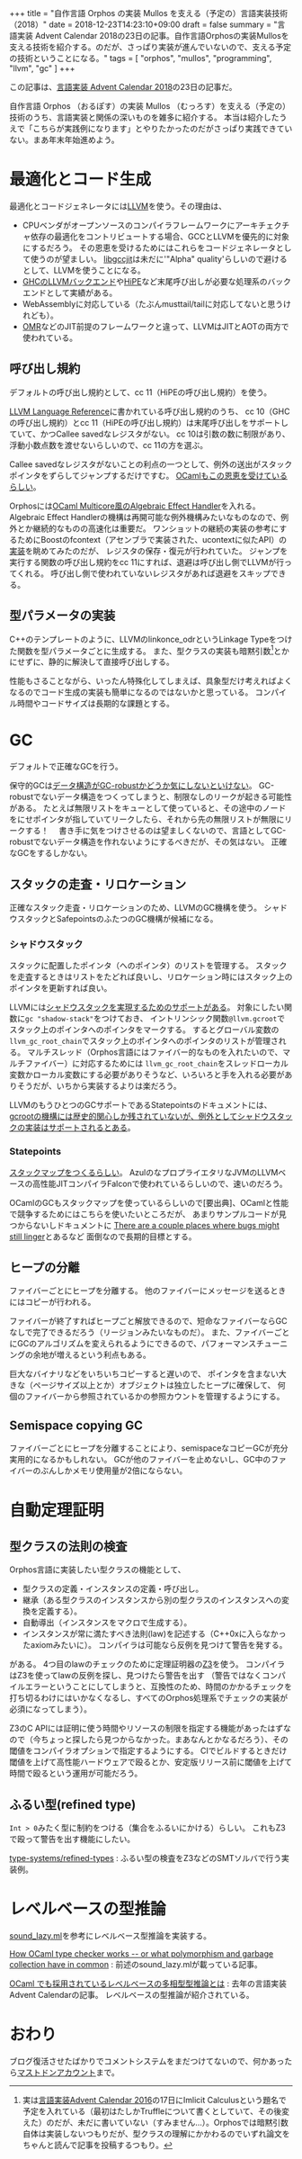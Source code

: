 +++
title = "自作言語 Orphos の実装 Mullos を支える（予定の）言語実装技術（2018）"
date = 2018-12-23T14:23:10+09:00
draft = false
summary = "言語実装 Advent Calendar 2018の23日の記事。自作言語Orphosの実装Mullosを支える技術を紹介する。のだが、さっぱり実装が進んでいないので、支える予定の技術ということになる。"
tags = [
  "orphos",
  "mullos",
  "programming",
  "llvm",
  "gc"
]
+++

この記事は、[言語実装 Advent Calendar 2018](https://qiita.com/advent-calendar/2018/lang_dev)の23日の記事だ。

自作言語 Orphos （おるぽす）の実装 Mullos （むっろす）を支える（予定の）技術のうち、言語実装と関係の深いものを雑多に紹介する。
本当は紹介したうえで「こちらが実践例になります」とやりたかったのだがさっぱり実践できていない。まあ年末年始進めよう。

# 最適化とコード生成
最適化とコードジェネレータには[LLVM](https://llvm.org/)を使う。その理由は、

- CPUベンダがオープンソースのコンパイラフレームワークにアーキチェクチャ依存の最適化をコントリビュートする場合、GCCとLLVMを優先的に対象にするだろう。
  その恩恵を受けるためにはこれらをコードジェネレータとして使うのが望ましい。
  [libgccjit](https://gcc.gnu.org/onlinedocs/gcc-8.2.0/jit/index.html)は未だに'"Alpha" quality'らしいので避けるとして、LLVMを使うことになる。
- [GHCのLLVMバックエンド](https://ghc.haskell.org/trac/ghc/wiki/Commentary/Compiler/Backends/LLVM)や[HiPE](http://erlang.org/doc/man/HiPE_app.html)など末尾呼び出しが必要な処理系のバックエンドとして実績がある。
- WebAssemblyに対応している（たぶんmusttail/tailに対応してないと思うけれども）。
- [OMR](https://github.com/eclipse/omr)などのJIT前提のフレームワークと違って、LLVMはJITとAOTの両方で使われている。

## 呼び出し規約
デフォルトの呼び出し規約として、cc 11（HiPEの呼び出し規約）を使う。

[LLVM Language Reference](https://llvm.org/docs/LangRef.html)に書かれている呼び出し規約のうち、
cc 10（GHCの呼び出し規約）とcc 11（HiPEの呼び出し規約）は末尾呼び出しをサポートしていて、かつCallee savedなレジスタがない。
cc 10は引数の数に制限があり、浮動小数点数を渡せないらしいので、cc 11の方を選ぶ。

Callee savedなレジスタがないことの利点の一つとして、例外の送出がスタックポインタをずらしてジャンプするだけですむ。
[OCamlもこの恩恵を受けているらしい](https://github.com/whitequark/ocaml-llvm-ng/blob/master/doc/abi.md#caller-save-registers)。

Orphosには[OCaml Multicore風のAlgebraic Effect Handler](https://github.com/ocamllabs/ocaml-effects-tutorial)を入れる。
Algebraic Effect Handlerの機構は再開可能な例外機構みたいなものなので、例外とか継続的なものの高速化は重要だ。
ワンショットの継続の実装の参考にするためにBoostのfcontext（アセンブラで実装された、ucontextに似たAPI）の
[実装](https://github.com/boostorg/context/blob/boost-1.69.0/src/asm/jump_x86_64_sysv_elf_gas.S)を眺めてみたのだが、
レジスタの保存・復元が行われていた。
ジャンプを実行する関数の呼び出し規約をcc 11にすれば、退避は呼び出し側でLLVMが行ってくれる。
呼び出し側で使われていないレジスタがあれば退避をスキップできる。

## 型パラメータの実装
C++のテンプレートのように、LLVMのlinkonce_odrというLinkage Typeをつけた関数を型パラメータごとに生成する。
また、型クラスの実装も暗黙引数[^implicit-param]とかにせずに、静的に解決して直接呼び出しする。

[^implicit-param]: 実は[言語実装Advent Calendar 2016](https://qiita.com/advent-calendar/2016/lang_dev)の17日にImlicit Calculusという題名で予定を入れている（最初はたしかTruffleについて書くとしていて、その後変えた）のだが、未だに書いていない（すみません…）。Orphosでは暗黙引数自体は実装しないつもりだが、型クラスの理解にかかわるのでいずれ論文をちゃんと読んで記事を投稿するつもり。

性能もさることながら、いったん特殊化してしまえば、具象型だけ考えればよくなるのでコード生成の実装も簡単になるのではないかと思っている。
コンパイル時間やコードサイズは長期的な課題とする。

# GC
デフォルトで正確なGCを行う。

保守的GCは[データ構造がGC-robustかどうか気にしないといけない](http://www.hpl.hp.com/techreports/2001/HPL-2001-251.pdf)。
GC-robustでないデータ構造をつくってしまうと、制限なしのリークが起きる可能性がある。
たとえば無限リストをキューとして使っていると、その途中のノードをにせポインタが指していてリークしたら、それから先の無限リストが無限にリークする！　
書き手に気をつけさせるのは望ましくないので、言語としてGC-robustでないデータ構造を作れないようにするべきだが、その気はない。
正確なGCをするしかない。

## スタックの走査・リロケーション
正確なスタック走査・リロケーションのため、LLVMのGC機構を使う。
シャドウスタックとSafepointsのふたつのGC機構が候補になる。

### シャドウスタック
スタックに配置したポインタ（へのポインタ）のリストを管理する。
スタックを走査するときはリストをたどれば良いし、リロケーション時にはスタック上のポインタを更新すれば良い。

LLVMには[シャドウスタックを実現するためのサポートがある](https://llvm.org/docs/GarbageCollection.html#the-shadow-stack-gc)。
対象にしたい関数に`gc "shadow-stack"`をつけておき、
イントリンシック関数`@llvm.gcroot`でスタック上のポインタへのポインタをマークする。
するとグローバル変数の`llvm_gc_root_chain`でスタック上のポインタへのポインタのリストが管理される。
マルチスレッド（Orphos言語にはファイバー的なものを入れたいので、マルチファイバー）に対応するためには
`llvm_gc_root_chain`をスレッドローカル変数かローカル変数にする必要がありそうなど、いろいろと手を入れる必要がありそうだが、いちから実装するよりは楽だろう。

LLVMのもうひとつのGCサポートであるStatepointsのドキュメントには、
[gcrootの機構には歴史的関心しか残されていないが、例外としてシャドウスタックの実装はサポートされるとある](https://llvm.org/docs/Statepoints.html#status)。

### Statepoints
[スタックマップをつくるらしい](https://llvm.org/docs/Statepoints.html#stack-map-format)。
AzulのなプロプライエタリなJVMのLLVMベースの高性能JITコンパイラFalconで使われているらしいので、速いのだろう。

OCamlのGCもスタックマップを使っているらしいので[要出典]、OCamlと性能で競争するためにはこちらを使いたいところだが、
あまりサンプルコードが見つからないしドキュメントに
[There are a couple places where bugs might still linger](https://llvm.org/docs/Statepoints.html#status)とあるなど
面倒なので長期的目標とする。

## ヒープの分離
ファイバーごとにヒープを分離する。
他のファイバーにメッセージを送るときにはコピーが行われる。

ファイバーが終了すればヒープごと解放できるので、短命なファイバーならGCなしで完了できるだろう（リージョンみたいなものだ）。
また、ファイバーごとにGCのアルゴリズムを変えられるようにできるので、パフォーマンスチューニングの余地が増えるという利点もある。

巨大なバイナリなどをいちいちコピーすると遅いので、
ポインタを含まない大きな（ページサイズ以上とか）オブジェクトは独立したヒープに確保して、
何個のファイバーから参照されているかの参照カウントを管理するようにする。

## Semispace copying GC
ファイバーごとにヒープを分離することにより、semispaceなコピーGCが充分実用的になるかもしれない。
GCが他のファイバーを止めないし、GC中のファイバーのぶんしかメモリ使用量が2倍にならない。

# 自動定理証明
## 型クラスの法則の検査
Orphos言語に実装したい型クラスの機能として、

- 型クラスの定義・インスタンスの定義・呼び出し。
- 継承（ある型クラスのインスタンスから別の型クラスのインスタンスへの変換を定義する）。
- 自動導出（インスタンスをマクロで生成する）。
- インスタンスが常に満たすべき法則(law)を記述する（C++0xに入らなかったaxiomみたいに）。
  コンパイラは可能なら反例を見つけて警告を発する。
 
がある。
4つ目のlawのチェックのために定理証明器の[Z3](https://github.com/Z3Prover/z3)を使う。
コンパイラはZ3を使ってlawの反例を探し、見つけたら警告を出す
（警告ではなくコンパイルエラーということにしてしまうと、互換性のため、時間のかかるチェックを打ち切るわけにはいかなくなるし、すべてのOrphos処理系でチェックの実装が必須になってしまう）。

Z3のC APIには証明に使う時間やリソースの制限を指定する機能があったはずなので（今ちょっと探したら見つからなかった。まあなんとかなるだろう）、その閾値をコンパイラオプションで指定するようにする。
CIでビルドするときだけ閾値を上げて高性能ハードウェアで殴るとか、安定版リリース前に閾値を上げて時間で殴るという運用が可能だろう。

## ふるい型(refined type)
`Int > 0`みたく型に制約をつける（集合をふるいにかける）らしい。
これもZ3で殴って警告を出す機能にしたい。

[type-systems/refined-types](https://github.com/tomprimozic/type-systems/tree/master/refined_types)
:    ふるい型の検査をZ3などのSMTソルバで行う実装例。


# レベルベースの型推論
[sound_lazy.ml](http://okmij.org/ftp/ML/generalization/sound_lazy.ml)を参考にレベルベース型推論を実装する。

[How OCaml type checker works -- or what polymorphism and garbage collection have in common](http://okmij.org/ftp/ML/generalization.html)
:    前述のsound_lazy.mlが載っている記事。

[OCaml でも採用されているレベルベースの多相型型推論とは](https://rhysd.hatenablog.com/entry/2017/12/16/002048)
:    去年の言語実装Advent Calendarの記事。
     レベルベースの型推論が紹介されている。

# おわり
ブログ復活させたばかりでコメントシステムをまだつけてないので、何かあったら[マストドンアカウント](https://mstdn.res.ac/@tomoaki3478)まで。
